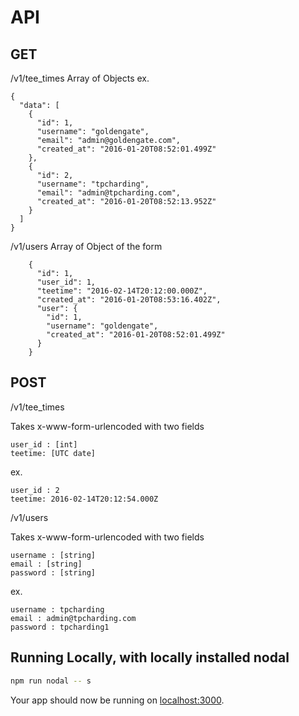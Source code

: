 # API

## GET
/v1/tee_times
Array of Objects ex.
```
{
  "data": [
    {
      "id": 1,
      "username": "goldengate",
      "email": "admin@goldengate.com",
      "created_at": "2016-01-20T08:52:01.499Z"
    },
    {
      "id": 2,
      "username": "tpcharding",
      "email": "admin@tpcharding.com",
      "created_at": "2016-01-20T08:52:13.952Z"
    }
  ]
}
```

/v1/users
Array of Object of the form

```
    {
      "id": 1,
      "user_id": 1,
      "teetime": "2016-02-14T20:12:00.000Z",
      "created_at": "2016-01-20T08:53:16.402Z",
      "user": {
        "id": 1,
        "username": "goldengate",
        "created_at": "2016-01-20T08:52:01.499Z"
      }
    }
```

## POST
/v1/tee_times

Takes x-www-form-urlencoded with two fields
```
user_id : [int] 
teetime: [UTC date]
```
ex.
```
user_id : 2
teetime: 2016-02-14T20:12:54.000Z
```

/v1/users

Takes x-www-form-urlencoded with two fields
```
username : [string]
email : [string]
password : [string]
```
ex.
```
username : tpcharding
email : admin@tpcharding.com
password : tpcharding1
```

## Running Locally, with locally installed nodal

```sh
npm run nodal -- s
```

Your app should now be running on [localhost:3000](http://localhost:3000/).


